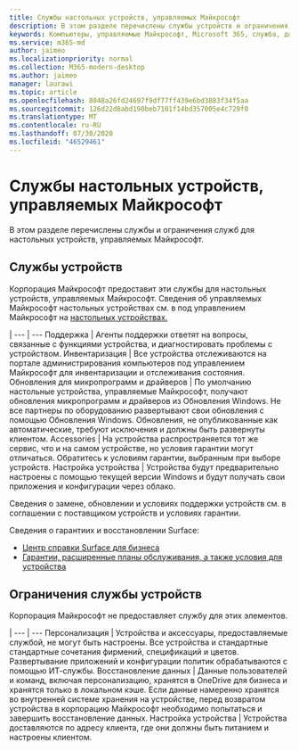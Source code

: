 ```yaml
---
title: Службы настольных устройств, управляемых Майкрософт
description: В этом разделе перечислены службы устройств и ограничения для компьютеров, управляемых Майкрософт.
keywords: Компьютеры, управляемые Майкрософт, Microsoft 365, служба, документация
ms.service: m365-md
author: jaimeo
ms.localizationpriority: normal
ms.collection: M365-modern-desktop
ms.author: jaimeo
manager: laurawi
ms.topic: article
ms.openlocfilehash: 8048a26fd24697f9df77ff439e6bd3883f34f5aa
ms.sourcegitcommit: 126d22d8abd190beb7101f14bd357005e4c729f0
ms.translationtype: MT
ms.contentlocale: ru-RU
ms.lasthandoff: 07/30/2020
ms.locfileid: "46529461"
---
```

# <a name="microsoft-managed-desktop-device-services"></a>Службы настольных устройств, управляемых Майкрософт

В этом разделе перечислены службы и ограничения служб для настольных устройств, управляемых Майкрософт.

## <a name="device-services"></a>Службы устройств

Корпорация Майкрософт предоставит эти службы для настольных устройств, управляемых Майкрософт. Сведения об управляемых Майкрософт настольных устройствах см. в под управлением Майкрософт на [настольных устройствах.](device-list.md)

 | 
 --- | ---
Поддержка | Агенты поддержки ответят на вопросы, связанные с функциями устройства, и диагностировать проблемы с устройством.
Инвентаризация | Все устройства отслеживаются на портале администрирования компьютеров под управлением Майкрософт для инвентаризации и отслеживания состояния.
Обновления для микропрограмм и драйверов | По умолчанию настольные устройства, управляемые Майкрософт, получают обновления микропрограмм и драйверов из Обновления Windows. Не все партнеры по оборудованию развертывают свои обновления с помощью Обновления Windows. Обновления, не опубликованные как автоматические, требуют исключения и должны быть развернуты клиентом.
Accessories | На устройства распространяется тот же сервис, что и на самом устройстве, но условия гарантии могут отличаться. Обратитесь к условиям гарантии, выбранным при выборе устройств. 
Настройка устройства    | Устройства будут предварительно настроены с помощью текущей версии Windows и будут получать свои приложения и конфигурации через облако. 

Сведения о замене, обновлении и условиях поддержки устройств см. в соглашении с поставщиком устройств и условиях гарантии.

Сведения о гарантиих и восстановлении Surface:
- [Центр справки Surface для бизнеса](https://support.microsoft.com/hub/4339296/surface-for-business-help)
- [Гарантии, расширенные планы обслуживания, а также условия для устройства](https://support.microsoft.com/help/4040687/info-about-warranties-extended-service-plans-and-terms-conditions)


## <a name="device-service-limitations"></a>Ограничения службы устройств

Корпорация Майкрософт не предоставляет службу для этих элементов.

 | 
 --- | ---
Персонализация | Устройства и аксессуары, предоставляемые службой, не могут быть настроены. Все устройства и стандартные стандартные сочетания фирмений, спецификаций и цветов. Развертывание приложений и конфигурации политик обрабатываются с помощью ИТ-службы.
Восстановление данных | Данные пользователей и команд, включая персонализацию, хранятся в OneDrive для бизнеса и хранятся только в локальном кэше. Если данные намеренно хранятся во внутренней системе хранения на устройстве, перед возвратом устройства в корпорацию Майкрософт необходимо попытаться и завершить восстановление данных.
Настройка устройства | Устройства доставляются по адресу клиента, где они должны быть питанием и настроены клиентом.
